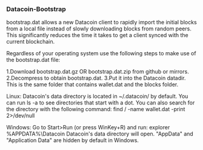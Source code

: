 <h3>Datacoin-Bootstrap</h3>


bootstrap.dat allows a new Datacoin client to rapidly import the initial blocks from a local file instead of slowly downloading blocks from random peers. This significantly reduces the time it takes to get a client synced with the current blockchain.

Regardless of your operating system use the following steps to make use of the bootstrap.dat file:

1.Download bootstrap.dat.gz OR bootstrap.dat.zip from github or mirrors. 
2.Decompress to obtain bootstrap.dat. 
3.Put it into the Datacoin datadir. This is the same folder that contains wallet.dat and the blocks folder.

Linux: Datacoin's data directory is located in ~/.datacoin/ by default. You can run ls -a to see directories that start with a dot. You can also search for the directory with the following command: find / -name wallet.dat -print 2>/dev/null

Windows: Go to Start>Run (or press WinKey+R) and run: explorer %APPDATA%\Datacoin Datacoin's data directory will open. "AppData" and "Application Data" are hidden by default in Windows.

